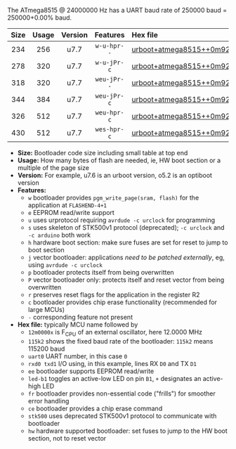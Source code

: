The ATmega8515 @ 24000000 Hz has a UART baud rate of 250000 baud = 250000+0.00% baud.

|Size|Usage|Version|Features|Hex file|
|:-:|:-:|:-:|:-:|:--|
|234|256|u7.7|`w-u-hpr--`|[urboot+atmega8515++0m9216x++++9k6_uart0_rxd0_txd1_led+b0_fr_hw.hex](https://raw.githubusercontent.com/stefanrueger/urboot.hex/main/cores/majorcore/atmega8515/external_oscillator/fcpu++0m9216_Hz/br++++9k6_bps/urboot+atmega8515++0m9216x++++9k6_uart0_rxd0_txd1_led+b0_fr_hw.hex)|
|278|320|u7.7|`w-u-jPr-c`|[urboot+atmega8515++0m9216x++++9k6_uart0_rxd0_txd1_led+b0_fr_ce.hex](https://raw.githubusercontent.com/stefanrueger/urboot.hex/main/cores/majorcore/atmega8515/external_oscillator/fcpu++0m9216_Hz/br++++9k6_bps/urboot+atmega8515++0m9216x++++9k6_uart0_rxd0_txd1_led+b0_fr_ce.hex)|
|318|320|u7.7|`weu-jPr--`|[urboot+atmega8515++0m9216x++++9k6_uart0_rxd0_txd1_ee_led+b0_fr.hex](https://raw.githubusercontent.com/stefanrueger/urboot.hex/main/cores/majorcore/atmega8515/external_oscillator/fcpu++0m9216_Hz/br++++9k6_bps/urboot+atmega8515++0m9216x++++9k6_uart0_rxd0_txd1_ee_led+b0_fr.hex)|
|344|384|u7.7|`weu-jPr-c`|[urboot+atmega8515++0m9216x++++9k6_uart0_rxd0_txd1_ee_led+b0_fr_ce.hex](https://raw.githubusercontent.com/stefanrueger/urboot.hex/main/cores/majorcore/atmega8515/external_oscillator/fcpu++0m9216_Hz/br++++9k6_bps/urboot+atmega8515++0m9216x++++9k6_uart0_rxd0_txd1_ee_led+b0_fr_ce.hex)|
|326|512|u7.7|`weu-hpr-c`|[urboot+atmega8515++0m9216x++++9k6_uart0_rxd0_txd1_ee_led+b0_fr_ce_hw.hex](https://raw.githubusercontent.com/stefanrueger/urboot.hex/main/cores/majorcore/atmega8515/external_oscillator/fcpu++0m9216_Hz/br++++9k6_bps/urboot+atmega8515++0m9216x++++9k6_uart0_rxd0_txd1_ee_led+b0_fr_ce_hw.hex)|
|430|512|u7.7|`wes-hpr-c`|[urboot+atmega8515++0m9216x++++9k6_uart0_rxd0_txd1_ee_led+b0_fr_ce_stk500_hw.hex](https://raw.githubusercontent.com/stefanrueger/urboot.hex/main/cores/majorcore/atmega8515/external_oscillator/fcpu++0m9216_Hz/br++++9k6_bps/urboot+atmega8515++0m9216x++++9k6_uart0_rxd0_txd1_ee_led+b0_fr_ce_stk500_hw.hex)|

- **Size:** Bootloader code size including small table at top end
- **Usage:** How many bytes of flash are needed, ie, HW boot section or a multiple of the page size
- **Version:** For example, u7.6 is an urboot version, o5.2 is an optiboot version
- **Features:**
  + `w` bootloader provides `pgm_write_page(sram, flash)` for the application at `FLASHEND-4+1`
  + `e` EEPROM read/write support
  + `u` uses urprotocol requiring `avrdude -c urclock` for programming
  + `s` uses skeleton of STK500v1 protocol (deprecated); `-c urclock` and `-c arduino` both work
  + `h` hardware boot section: make sure fuses are set for reset to jump to boot section
  + `j` vector bootloader: applications *need to be patched externally*, eg, using `avrdude -c urclock`
  + `p` bootloader protects itself from being overwritten
  + `P` vector bootloader only: protects itself and reset vector from being overwritten
  + `r` preserves reset flags for the application in the register R2
  + `c` bootloader provides chip erase functionality (recommended for large MCUs)
  + `-` corresponding feature not present
- **Hex file:** typically MCU name followed by
  + `12m0000x` is F<sub>CPU</sub> of an external oscillator, here 12.0000 MHz
  + `115k2` shows the fixed baud rate of the bootloader: `115k2` means 115200 baud
  + `uart0` UART number, in this case `0`
  + `rxd0 txd1` I/O using, in this example, lines RX `D0` and TX `D1`
  + `ee` bootloader supports EEPROM read/write
  + `led-b1` toggles an active-low LED on pin `B1`, `+` designates an active-high LED
  + `fr` bootloader provides non-essential code ("frills") for smoother error handling
  + `ce` bootloader provides a chip erase command
  + `stk500` uses deprecated STK500v1 protocol to communicate with bootloader
  + `hw` hardware supported bootloader: set fuses to jump to the HW boot section, not to reset vector
